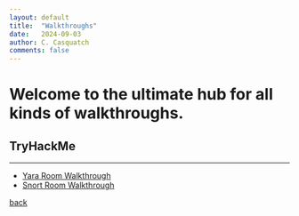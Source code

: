 ```yaml
---
layout: default
title:  "Walkthroughs"
date:   2024-09-03
author: C. Casquatch
comments: false
---
```


# Welcome to the ultimate hub for all kinds of walkthroughs.

## TryHackMe
* * *
* [Yara Room Walkthrough](_posts/Walkthroughs/2024-09-03-Yara-Walkthrough.markdown)
* [Snort Room Walkthrough](_posts/Walkthroughs/2024-09-03-Snort-Walkthrough.markdown)
  

[back](./index.md)

